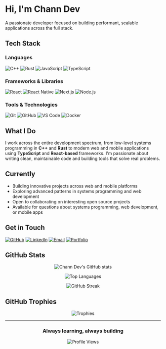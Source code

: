 # Hi, I'm Chann Dev

A passionate developer focused on building performant, scalable applications across the full stack.

## Tech Stack

### Languages
![C++](https://img.shields.io/badge/C++-00599C?style=for-the-badge&logo=cplusplus&logoColor=white)
![Rust](https://img.shields.io/badge/Rust-000000?style=for-the-badge&logo=rust&logoColor=white)
![JavaScript](https://img.shields.io/badge/JavaScript-F7DF1E?style=for-the-badge&logo=javascript&logoColor=black)
![TypeScript](https://img.shields.io/badge/TypeScript-3178C6?style=for-the-badge&logo=typescript&logoColor=white)

### Frameworks & Libraries
![React](https://img.shields.io/badge/React-61DAFB?style=for-the-badge&logo=react&logoColor=black)
![React Native](https://img.shields.io/badge/React_Native-61DAFB?style=for-the-badge&logo=react&logoColor=black)
![Next.js](https://img.shields.io/badge/Next.js-000000?style=for-the-badge&logo=nextdotjs&logoColor=white)
![Node.js](https://img.shields.io/badge/Node.js-339933?style=for-the-badge&logo=nodedotjs&logoColor=white)

### Tools & Technologies
![Git](https://img.shields.io/badge/Git-F05032?style=for-the-badge&logo=git&logoColor=white)
![GitHub](https://img.shields.io/badge/GitHub-181717?style=for-the-badge&logo=github&logoColor=white)
![VS Code](https://img.shields.io/badge/VS_Code-007ACC?style=for-the-badge&logo=visualstudiocode&logoColor=white)
![Docker](https://img.shields.io/badge/Docker-2496ED?style=for-the-badge&logo=docker&logoColor=white)

## What I Do

I work across the entire development spectrum, from low-level systems programming in **C++** and **Rust** to modern web and mobile applications using **TypeScript** and **React-based** frameworks. I'm passionate about writing clean, maintainable code and building tools that solve real problems.

## Currently

- Building innovative projects across web and mobile platforms
- Exploring advanced patterns in systems programming and web development
- Open to collaborating on interesting open source projects
- Available for questions about systems programming, web development, or mobile apps

## Get in Touch

[![GitHub](https://img.shields.io/badge/GitHub-181717?style=for-the-badge&logo=github&logoColor=white)](https://github.com/channdev)
[![LinkedIn](https://img.shields.io/badge/LinkedIn-0A66C2?style=for-the-badge&logo=linkedin&logoColor=white)](https://linkedin.com/in/channdev)
[![Email](https://img.shields.io/badge/Email-D14836?style=for-the-badge&logo=gmail&logoColor=white)](mailto:chann.dev@example.com)
[![Portfolio](https://img.shields.io/badge/Portfolio-000000?style=for-the-badge&logo=vercel&logoColor=white)](https://channdev.com)

## GitHub Stats

<div align="center">
  
![Chann Dev's GitHub stats](https://github-readme-stats.vercel.app/api?username=channdev&show_icons=true&theme=radical&hide_border=true&bg_color=0D1117)

![Top Languages](https://github-readme-stats.vercel.app/api/top-langs/?username=channdev&layout=compact&theme=radical&hide_border=true&bg_color=0D1117)

![GitHub Streak](https://github-readme-streak-stats.herokuapp.com/?user=channdev&theme=radical&hide_border=true&background=0D1117)

</div>

## GitHub Trophies

<div align="center">
  
![Trophies](https://github-profile-trophy.vercel.app/?username=channdev&theme=radical&no-frame=true&no-bg=true&column=7)

</div>

---

<div align="center">
  
### Always learning, always building

![Profile Views](https://komarev.com/ghpvc/?username=channdev&color=blueviolet&style=for-the-badge)

</div>
